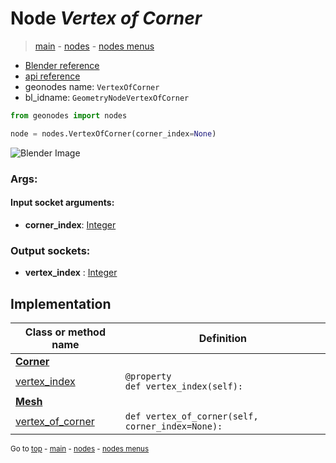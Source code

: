 # Node *Vertex of Corner*

> [main](../index.md) - [nodes](nodes.md) - [nodes menus](nodes_menus.md)

- [Blender reference](https://docs.blender.org/manual/en/latest/modeling/geometry_nodes/mesh_topology/vertex_of_corner.html)
- [api reference](https://docs.blender.org/api/current/bpy.types.GeometryNodeVertexOfCorner.html)
- geonodes name: `VertexOfCorner`
- bl_idname: `GeometryNodeVertexOfCorner`

```python
from geonodes import nodes

node = nodes.VertexOfCorner(corner_index=None)
```

![Blender Image](https://docs.blender.org/manual/en/latest/_images/node-types_GeometryNodeVertexOfCorner.webp)

### Args:

#### Input socket arguments:

- **corner_index**: [Integer](Integer.md)

### Output sockets:

- **vertex_index** : [Integer](Integer.md)

## Implementation

| Class or method name | Definition |
|----------------------|------------|
| **[Corner](Corner.md)** |
| [vertex_index](Corner.md#vertex_index) | `@property`<br> `def vertex_index(self):` |
| **[Mesh](Mesh.md)** |
| [vertex_of_corner](Mesh.md#vertex_of_corner) | `def vertex_of_corner(self, corner_index=None):` |

<sub>Go to [top](#node-Vertex-of-Corner) - [main](../index.md) - [nodes](nodes.md) - [nodes menus](nodes_menus.md)</sub>

